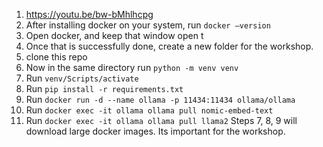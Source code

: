 1.	https://youtu.be/bw-bMhlhcpg
2.	After installing docker on your system, run `docker –version`
3.	Open docker, and keep that window open t
4.	Once that is successfully done, create a new folder for the workshop.
5.	clone this repo
6.	Now in the same directory run `python -m venv venv`
7.	Run `venv/Scripts/activate`
8.	Run `pip install -r requirements.txt`
9.	Run `docker run -d --name ollama -p 11434:11434 ollama/ollama`
10.	Run `docker exec -it ollama ollama pull nomic-embed-text`
11.	Run `docker exec -it ollama ollama pull llama2`
Steps 7, 8, 9 will download large docker images. Its important for the workshop.
